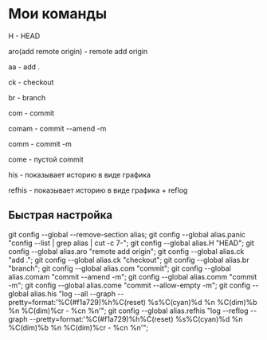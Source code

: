 # Мои команды

H - HEAD

aro(add remote origin) - remote add origin

aa - add .

ck - checkout

br - branch

com - commit

comam - commit --amend -m

comm - commit -m

come - пустой commit

his - показывает историю в виде графика

refhis - показывает историю в виде графика + reflog

## Быстрая настройка
git config --global --remove-section alias;
git config --global alias.panic "config --list | grep alias | cut -c 7-";
git config --global alias.H "HEAD";
git config --global alias.aro "remote add origin";
git config --global alias.ck "add .";
git config --global alias.ck "checkout";
git config --global alias.br "branch";
git config --global alias.com "commit";
git config --global alias.comam "commit --amend -m";
git config --global alias.comm "commit -m";
git config --global alias.come "commit --allow-empty -m";
git config --global alias.his "log --all --graph --pretty=format:'%C(#f1a729)%h%C(reset) %s%C(cyan)%d %n %C(dim)%b %n %C(dim)%cr - %cn %n'";
git config --global alias.refhis "log --reflog --graph --pretty=format:'%C(#f1a729)%h%C(reset) %s%C(cyan)%d %n %C(dim)%b %n %C(dim)%cr - %cn %n'";